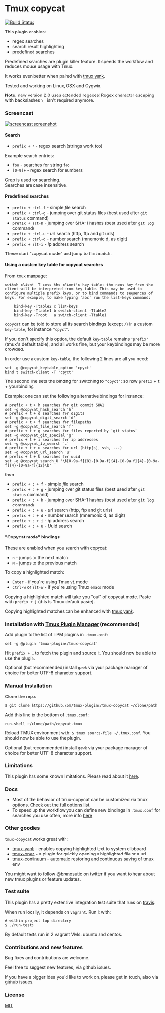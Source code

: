 # Tmux copycat

[![Build Status](https://travis-ci.org/tmux-plugins/tmux-copycat.png?branch=master)](https://travis-ci.org/tmux-plugins/tmux-copycat)

This plugin enables:

- regex searches
- search result highlighting
- predefined searches

Predefined searches are plugin killer feature. It speeds the workflow and
reduces mouse usage with Tmux.

It works even better when paired with
[tmux yank](https://github.com/tmux-plugins/tmux-yank).

Tested and working on Linux, OSX and Cygwin.

**Note:** new version 2.0 uses extended regexes! Regex character escaping with
backslashes `\ ` isn't required anymore.

### Screencast

[![screencast screenshot](/video/screencast_img.png)](https://vimeo.com/101867689)

#### Search

- `prefix + /` - regex search (strings work too)

Example search entries:

- `foo` - searches for string `foo`
- `[0-9]+` - regex search for numbers

Grep is used for searching.<br/>
Searches are case insensitive.<br/>

#### Predefined searches

- `prefix + ctrl-f` - simple *f*ile search
- `prefix + ctrl-g` - jumping over *g*it status files (best used after `git status` command)
- `prefix + alt-h` - jumping over SHA-1 hashes (best used after `git log` command)
- `prefix + ctrl-u` - *u*rl search (http, ftp and git urls)
- `prefix + ctrl-d` - number search (mnemonic d, as digit)
- `prefix + alt-i` - *i*p address search

These start "copycat mode" and jump to first match.

#### Using a custom key table for copycat searches

From `tmux` [manpage](tmux.github.io):

    switch-client -T sets the client's key table; the next key from the client will be interpreted from key-table. This may be used to configure multiple prefix keys, or to bind commands to sequences of keys. For example, to make typing ‘abc’ run the list-keys command:

        bind-key -Ttable2 c list-keys
        bind-key -Ttable1 b switch-client -Ttable2
        bind-key -Troot   a switch-client -Ttable1

`copycat` can be told to store all its search bindings (except `/`) in a custom `key-table`, for instance `"cpyct"`.

If you don't specify this option, the default `key-table` remains `"prefix"` (tmux's default table), and all works fine, but your keybindings may be more crowded.

In order use a custom `key-table`, the following 2 lines are all you need:

    set -g @copycat_keytable_option 'cpyct'
    bind t switch-client -T 'cpyct'

The second line sets the binding for switching to `"cpyct"`: so now `prefix` + `t` + yourbinding.

Example: one can set the following alternative bindings for instance:

    # prefix + t + h searches for git commit SHA1
    set -g @copycat_hash_search 'h'
    # prefix + t + d searches for digits
    set -g @copycat_digit_search 'd'
    # prefix + t + f searches for filepaths
    set -g @copycat_file_search 'f'
    # prefix + t + g searches for files reported by `git status`
    set -g @copycat_git_special 'g'
    # prefix + t + i searches for ip addresses
    set -g @copycat_ip_search 'i'
    # prefix + t + u searches for url (http[s], ssh, ...)
    set -g @copycat_url_search 'u'
    # prefix + t + U searches for uuid
    set -g @copycat_search_U '\b[0-9a-f]{8}-[0-9a-f]{4}-[0-9a-f]{4}-[0-9a-f]{4}-[0-9a-f]{12}\b'

then

- `prefix + t + f` - simple *f*ile search
- `prefix + t + g` - jumping over *g*it status files (best used after `git status` command)
- `prefix + t + h` - jumping over SHA-1 hashes (best used after `git log` command)
- `prefix + t + u` - *u*rl search (http, ftp and git urls)
- `prefix + t + d` - number search (mnemonic d, as digit)
- `prefix + t + i` - *i*p address search
- `prefix + t + U` - *U*uid search

#### "Copycat mode" bindings

These are enabled when you search with copycat:

- `n` - jumps to the next match
- `N` - jumps to the previous match

To copy a highlighted match:

- `Enter` - if you're using Tmux `vi` mode
- `ctrl-w` or `alt-w` - if you're using Tmux `emacs` mode

Copying a highlighted match will take you "out" of copycat mode. Paste with
`prefix + ]` (this is Tmux default paste).

Copying highlighted matches can be enhanced with
[tmux yank](https://github.com/tmux-plugins/tmux-yank).

### Installation with [Tmux Plugin Manager](https://github.com/tmux-plugins/tpm) (recommended)

Add plugin to the list of TPM plugins in `.tmux.conf`:

    set -g @plugin 'tmux-plugins/tmux-copycat'

Hit `prefix + I` to fetch the plugin and source it. You should now be able to
use the plugin.

Optional (but recommended) install `gawk` via your package manager of choice
for better UTF-8 character support.

### Manual Installation

Clone the repo:

    $ git clone https://github.com/tmux-plugins/tmux-copycat ~/clone/path

Add this line to the bottom of `.tmux.conf`:

    run-shell ~/clone/path/copycat.tmux

Reload TMUX environment with: `$ tmux source-file ~/.tmux.conf`. You should now
be able to use the plugin.

Optional (but recommended) install `gawk` via your package manager of choice
for better UTF-8 character support.

### Limitations

This plugin has some known limitations. Please read about it
[here](docs/limitations.md).

### Docs

- Most of the behavior of tmux-copycat can be customized via tmux options.
  [Check out the full options list](docs/customizations.md).
- To speed up the workflow you can define new bindings in `.tmux.conf` for
  searches you use often, more info [here](docs/defining_new_stored_searches.md)

### Other goodies

`tmux-copycat` works great with:

- [tmux-yank](https://github.com/tmux-plugins/tmux-yank) - enables copying
  highlighted text to system clipboard
- [tmux-open](https://github.com/tmux-plugins/tmux-open) - a plugin for quickly
  opening a highlighted file or a url
- [tmux-continuum](https://github.com/tmux-plugins/tmux-continuum) - automatic
  restoring and continuous saving of tmux env

You might want to follow [@brunosutic](https://twitter.com/brunosutic) on
twitter if you want to hear about new tmux plugins or feature updates.

### Test suite

This plugin has a pretty extensive integration test suite that runs on
[travis](https://travis-ci.org/tmux-plugins/tmux-copycat).

When run locally, it depends on `vagrant`. Run it with:

    # within project top directory
    $ ./run-tests

By default tests run in 2 vagrant VMs: ubuntu and centos.

### Contributions and new features

Bug fixes and contributions are welcome.

Feel free to suggest new features, via github issues.

If you have a bigger idea you'd like to work on, please get in touch, also via
github issues.

### License

[MIT](LICENSE.md)
